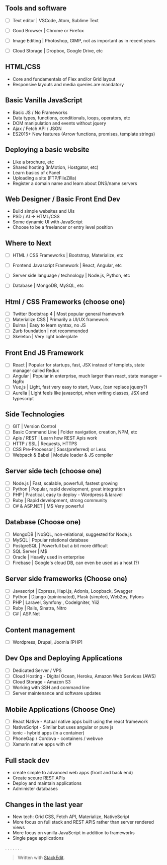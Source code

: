 ## Tools and software
- [ ] Text editor	| VSCode, Atom, Sublime Text

- [ ] Good Browser |	Chrome or Firefox
- [ ] Image Editing	|	Photoshop, GIMP, not as important as in recent years
- [ ] Cloud Storage | Dropbox, Google Drive, etc

## HTML/CSS
* Core and fundamentals of Flex and/or Grid layout
* Responsive layouts and media queries are mandatory

## Basic Vanilla JavaScript
* Basic JS / No Frameworks
* Data types, functions, conditionals, loops, operators, etc
* DOM manipulation and events without jquery
* Ajax / Fetch API / JSON
* ES2015+ New features (Arrow functions, promises, template strings)

## Deploying a basic website
* Like a brochure, etc
* Shared hosting (InMotion, Hostgator, etc)
* Learn basics of cPanel
* Uploading a site (FTP/FileZilla)
* Register a domain name and learn about DNS/name servers

## Web Designer / Basic Front End Dev
* Build simple websites and UIs
* PSD / AI -> HTML/CSS
* Some dynamic UI with JavaScript
* Choose to be a freelancer or entry level position

## Where to Next
- [ ] HTML / CSS Frameworks | Bootstrap, Materialize, etc
- [ ] Frontend Javascript Framework | React, Angular, etc
- [ ] Server side language / technology | Node.js, Python, etc
- [ ] Database | MongoDB, MySQL, etc


## Html / CSS Frameworks (choose one)
- [ ] Twitter Bootstrap 4 | Most popular general framework
- [ ] Materialize CSS | Primarily a UI/UX framework
- [ ] Bulma | Easy to learn syntax, no JS
- [ ] Zurb foundation | not recommended
- [ ] Skeleton | Very light boilerplate

## Front End JS Framework
- [ ] React | Popular for startups, fast, JSX instead of templets, state manager called Redux
- [ ] Angular | Popular in enterprise, much larger than react, state manager = NgRx
- [ ]  Vue,js	|	Light, fast very easy to start, Vuex, (can replace jquery?)
- [ ] Aurelia | Light feels like javascript, when writing classes, JSX and typescript

## Side Technologies
- [ ] GIT | Version Control
- [ ] Basic Command Line | Folder navigation, creation, NPM, etc
- [ ] Apis / REST | Learn how REST Apis work
- [ ] HTTP / SSL | Requests, HTTPS
- [ ] CSS Pre-Processor | Sass(preferred) or Less
- [ ] Webpack & Babel | Module loader & JS compiler

## Server side tech (choose one)
- [ ] Node.js | Fast, scalable, powerfull, fastest growing
- [ ] Python | Popular, rapid development, great integration
- [ ] PHP | Practical, easy to deploy - Wordpress & laravel
- [ ] Ruby | Rapid development, strong community
- [ ] C# & ASP.NET | M$ Very powerful

## Database (Choose one)
- [ ] MongoDB | NoSQL, non-relational, suggested for Node.js
- [ ] MySQL | Popular relational database
- [ ] PostgreSQL | Powerfull but a bit more difficult
- [ ] SQL Server | M$
- [ ] Oracle | Heavily used in enterprise
- [ ] Firebase | Google's cloud DB, can even be used as a host (?)

## Server side frameworks (Choose one)
- [ ] Javascript | Express, Hapi.js, Adonis, Loopback, Swagger
- [ ] Python | Django (opinionated), Flask (simpler), Web2py, Pylons
- [ ] PHP | Laravel, Symfony , CodeIgniter, Yii2
- [ ] Ruby | Rails, Sinatra, Nitro
- [ ] C# | ASP.Net

## Content management
- [ ] Wordpress, Drupal, Joomla [PHP]

## Dev Ops and Deploying Applications
- [ ] Dedicated Server / VPS
- [ ] Cloud Hosting - Digital Ocean, Heroku, Amazon Web Services (AWS)
- [ ] Cloud Storage - Amazon S3
- [ ] Working with SSH and command line
- [ ] Server maintenance and software updates

## Mobile Applications (Choose One)
- [ ] React Native - Actual native apps built using the react framework
- [ ] NativeScript - Similar but uses angular or pure js
- [ ] ionic - hybrid apps (in a container)
- [ ] PhoneGap / Cordova - containers / webvue
- [ ] Xamarin native apps with c#

## Full stack dev
* create simple to advanced web apps (front and back end)
* Create sceure REST APIs
* Deploy and maintain applications
* Administer databases

## Changes in the last year
* New tech: Grid CSS, Fetch API, Materialize, NativeScript
* More focus on full stack and REST APIS rather than server rendered views
* More focus on vanilla JavaScript in addition to frameworks
* Single page applications





.
.
.
.
.
.
.

> Written with [StackEdit](https://stackedit.io/).
<!--stackedit_data:
eyJoaXN0b3J5IjpbMTMzNDMxNzcxNl19
-->
